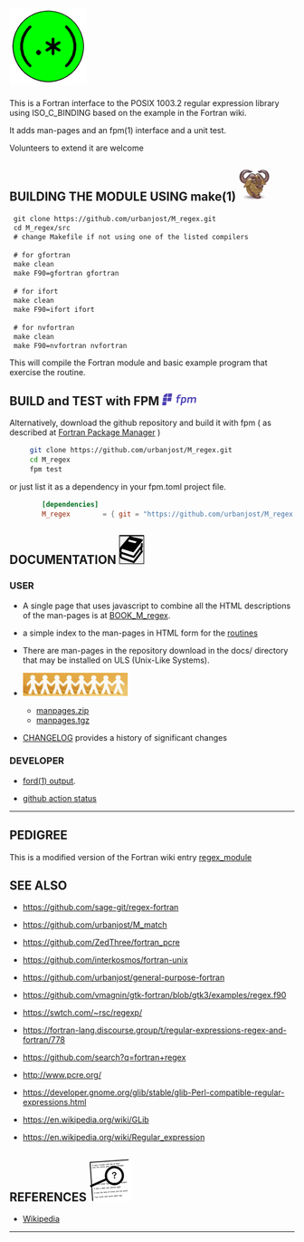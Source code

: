 ## ![M_regex](docs/images/regex.gif)

This is a Fortran interface to the POSIX 1003.2 regular expression
library using ISO_C_BINDING based on the example in the Fortran wiki.

It adds man-pages and an fpm(1) interface and a unit test.

Volunteers to extend it are welcome


## BUILDING THE MODULE USING make(1) ![gmake](docs/images/gnu.gif)
     git clone https://github.com/urbanjost/M_regex.git
     cd M_regex/src
     # change Makefile if not using one of the listed compilers
     
     # for gfortran
     make clean
     make F90=gfortran gfortran
     
     # for ifort
     make clean
     make F90=ifort ifort

     # for nvfortran
     make clean
     make F90=nvfortran nvfortran

This will compile the Fortran module and basic example
program that exercise the routine.

## BUILD and TEST with FPM ![-](docs/images/fpm_logo.gif)

   Alternatively, download the github repository and build it with
   fpm ( as described at [Fortran Package Manager](https://github.com/fortran-lang/fpm) )

   ```bash
        git clone https://github.com/urbanjost/M_regex.git
        cd M_regex
        fpm test
   ```

   or just list it as a dependency in your fpm.toml project file.

```toml
        [dependencies]
        M_regex        = { git = "https://github.com/urbanjost/M_regex.git" }
```

## DOCUMENTATION   ![docs](docs/images/docs.gif)

### USER
   - A single page that uses javascript to combine all the HTML
     descriptions of the man-pages is at 
     [BOOK_M_regex](https://urbanjost.github.io/M_regex/BOOK_M_regex.html).
   - a simple index to the man-pages in HTML form for the
   [routines](https://urbanjost.github.io/M_regex/man3.html) 
   - There are man-pages in the repository download in the docs/ directory
     that may be installed on ULS (Unix-Like Systems).
   - ![man-pages](docs/images/manpages.gif)
      + [manpages.zip](https://urbanjost.github.io/M_regex/manpages.zip)
      + [manpages.tgz](https://urbanjost.github.io/M_regex/manpages.tgz)

   - [CHANGELOG](docs/CHANGELOG.md) provides a history of significant changes

### DEVELOPER
   - [ford(1) output](https://urbanjost.github.io/M_regex/fpm-ford/index.html).
<!--
   - [doxygen(1) output](https://urbanjost.github.io/M_regex/doxygen_out/html/index.html).
-->
   - [github action status](docs/STATUS.md) 
---
## PEDIGREE

 This is a modified version of the Fortran wiki
 entry [regex_module](https://fortranwiki.org/fortran/show/regex_module)

## SEE ALSO 

   - https://github.com/sage-git/regex-fortran
   - https://github.com/urbanjost/M_match 
   - https://github.com/ZedThree/fortran_pcre 
   - https://github.com/interkosmos/fortran-unix 
   - https://github.com/urbanjost/general-purpose-fortran 
   - https://github.com/vmagnin/gtk-fortran/blob/gtk3/examples/regex.f90 
   - https://swtch.com/~rsc/regexp/ 
   - https://fortran-lang.discourse.group/t/regular-expressions-regex-and-fortran/778 
   - https://github.com/search?q=fortran+regex 
   
   - http://www.pcre.org/ 
   - https://developer.gnome.org/glib/stable/glib-Perl-compatible-regular-expressions.html 
   - https://en.wikipedia.org/wiki/GLib 
   - https://en.wikipedia.org/wiki/Regular_expression 

## REFERENCES ![-](docs/images/ref.gif)

   * [Wikipedia](https://en.wikipedia.org/wiki/Regular_expression)
---
